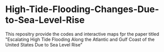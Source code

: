 # High-Tide-Flooding-Changes-Due-to-Sea-Level-Rise

This repositry provide the codes and interactive maps fpr the paper titled "Escalating High Tide Flooding Along the Atlantic and Gulf Coast of the ‎United States Due to Sea Level Rise"
